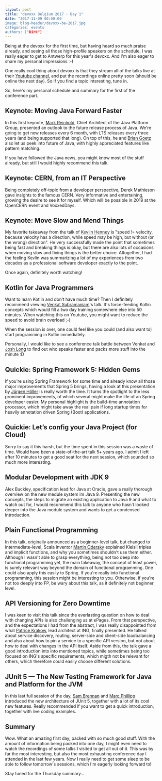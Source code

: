 ```yaml
---
layout: post
title: "devoxx Belgium 2017 - Day 1"
date: "2017-11-09 00:00:00
image: blog-header/devoxx-be-2017.jpg
categories: events 
authors: ["Dirk"]
---
```


Being at the devoxx for the first time, but having heard so much praise already, and seeing all those high-profile 
speakers on the schedule, I was really eager to get to Antwerp for this year's devoxx.
And I'm also eager to share my personal impressions :-)

One really cool thing about devoxx is that they stream all of the talks live at their 
[Youtube channel](https://www.youtube.com/channel/UCCBVCTuk6uJrN3iFV_3vurg), and put the recordings online pretty soon 
(should be online the next day).
So if you find a topic interesting, tune in.

So, here's my personal schedule and summary for the first of the conference part.

## Keynote: Moving Java Forward Faster

In this first keynote, [Mark Reinhold](https://twitter.com/mreinhold), Chief Architect of the Java Platform Group, 
presented an outlook to the future release process of Java. 
We're going to get new releases every 6 month, with LTS releases every three years (and being supported that long).
On top of this, he and [Brian Goetz](https://twitter.com/BrianGoetz) also let us peek into future of Java, with
highly appreciated features like pattern matching.

If you have followed the Java news, you might know most of the stuff already, but still I would highly recommend this
talk.

## Keynote: CERN, from an IT Perspective

Being completely off-topic from a developer perspective, Derek Mathieson gave insights to the famous CERN.
Very  informative and entertaining, growing the desire to see it for myself.
Which will be possible in 2019 at the OpenCERN event and VoxxedDays.

## Keynote: Move Slow and Mend Things

My favorite takeaway from the talk of [Kevlin Henney](https://twitter.com/KevlinHenney) is "speed != velocity, because 
velocity has a direction, while speed may be high, but without (or the wrong) direction".
He very successfully made the point that sometimes being fast and breaking things is okay, but there are also lots of
occasions when moving slow and fixing things is the better choice.
Altogether, I had the feeling Kevlin was summarizing a lot of my experiences from two decades as a professional software
developer exactly to the point.

Once again, definitely worth watching!  

## Kotlin for Java Programmers

Want to learn Kotlin and don't have much time?
Then I definitely recommend viewing [Venkat Subramaniam](https://twitter.com/venkat_s)'s talk.
It's force-feeding Kotlin concepts which would fill a two day training somewhere else into 50 minutes.
When watching this on Youtube, you might want to reduce the speed to avoid brain overload ;-)

When the session is over, one could feel like you could (and also want to) start programming in Kotlin immediately.

Personally, I would like to see a conference talk battle between Venkat and [Josh Long](https://twitter.com/starbuxman)
to find out who speaks faster and packs more stuff into the minute :D

## Quickie: Spring Framework 5: Hidden Gems

If you're using Spring Framework for some time and already know all those major improvements that Spring 5 brings, 
having a look at this presentation by [Jürgen Höller](https://twitter.com/springjuergen) is really worth the time.
It turns the spotlight to the less prominent improvements, of which several might make the life of an Spring developer
easier.
My personal highlight is the build-time annotation processor, which might take away the real pain if long startup times
for heavily annotation driven Spring (Boot) applications.

## Quickie: Let’s config your Java Project (for Cloud)

Sorry to say it this harsh, but the time spent in this session was a waste of time.
Would have been a state-of-the-art talk 5+ years ago.
I admit I left after 10 minutes to get a good seat for the next session, which sounded so much more interesting.

## Modular Development with JDK 9

Alex Buckley, specification lead for Java at Oracle, gave a really thorough overview on the new medule system im Java 9.
Presenting the new concepts, the steps to migrate an existing application to Java 9 and what to watch out for, I would
recommend this talk to anyone who hasn't looked deeper into the Java module system and wants to get a condensed 
introduction.

## Plain Functional Programming

In this talk, originally announced as a beginner-level talk, but  changed to intermediate-level, Scala inventor 
[Martin Odersky]() explained Kleisli triples and implicit functions, and why you sometimes shouldn't use them either.
Although I wasn't able to grasp everything, being not too deep into functional programming yet, the main takeaway, 
the concept of least power, is surely relevant way beyond the domain of functional programming. 
One could also apply this easily to Spring.
If you're really into functional programming, this session might be interesting to you.
Otherwise, if you're not too deeply into FP, be wary about this talk, as it definitely not beginner level.   

## API Versioning for Zero Downtime

I was keen to visit this talk since the everlasting question on how to deal with changing APIs is also challenging us
at ePages. From that perspective, and the expectations I had from the abstract, I was really disappointed from what
[Patrice Krakow](https://twitter.com/patricekrakow), lead architect at ING, finally presented.
He talked about service discovery, routing, server-side and client-side loadbalancing and also about how to pin a
service to a specific API version, but not about how to deal with changes in the API itself.
Aside from this, the talk gave a good introduction into into mentioned topics, while sometimes being too focused on
ING's specific requirements, which migth not be relevant for others, which therefore could easily choose different
solutions.

## JUnit 5 — The New Testing Framework for Java and Platform for the JVM

In this last full session of the day, [Sam Brennan](https://twitter.com/sam_brannen) and
[Marc Phillipp](https://twitter.com/marcphilipp) introduced the new architecture of JUnit 5, together with a lot of 
its cool new features.
Really recommended if you want to get a quick introduction, together with live coding examples.

## Summary

Wow.
What an amazing first day, packed with so much good stuff.
With the amount of information being packed into one day, I might even need to watch the recordings of some talks
I visited to get all out of it. This was by far the most interesting, but also the most exhausting conference day
I attended in the last few years. Now I really need to get some sleep to be able to follow tomorrow's sessions,
which I'm eagerly looking forward to!

Stay tuned for the Thursday summary...